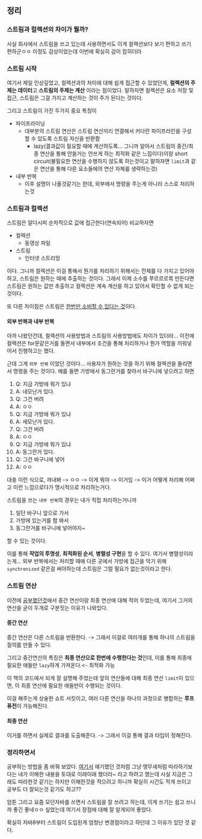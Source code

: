 ## 정리

### 스트림과 컬렉션의 차이가 뭘까?

사실 회사에서 스트림을 쓰고 있는데 사용하면서도 이게 컬렉션보다 보기 편하고 쓰기 편하군ㅇㅇ 이정도 감상이었는데 이번에 확실히 감이 잡히더라


### 스트림 시작

여기서 제일 인상깊었고, 컬렉션과의 차이에 대해 쉽게 접근할 수 있었던게, **컬렉션의 주제는 데이터**고 **스트림의 주제는 계산** 이라는 점이었다.
말하자면 컬렉션은 요소 저장 및 접근, 스트림은 그걸 가지고 계산하는 것이 주가 된다는 것이다.

그리고 스트림이 가진 두가지 중요 특징이

* 파이프라이닝
    * 대부분의 스트림 연산은 스트림 연산끼리 연결해서 커다란 파이프라인을 구성할 수 있도록 스트림 자신을 반환함
        * lazy(결과값이 필요할 때에 계산하도록... 그니까 알아서 스트림의 중간/최종 연산을 통해 안쓸거는 안쓰게 하는 최적화 같은 느낌이다)이랑 short circuit(불필요한 연산을 수행하지 않도록 하는것이고 말하자면 `limit`과 같은 연산을 통해 다른 요소들에의 연산 자체를 생략하는것)
* 내부 반복
    * 이후 설명이 나올것같기는 한데, 외부에서 명령을 주는게 아니라 스스로 처리하는것

### 스트림과 컬렉션

스트림은 알다시피 순차적으로 값에 접근한다(연속되어)
비교하자면

* 컬렉션
    * 동영상 파일
* 스트림
    * 인터넷 스트리밍

이다.
그니까 컬렉션은 이걸 통해서 뭔가를 처리하기 위해서는 전체를 다 가지고 있어야 하고, 스트림은 원하는 때에 추출하는 것이다.
그래서 이제 소수를 쭈르르르륵 만든다면 스트림은 원하는 값만 추출하고 컬렉션은 계속 계산을 하고 있어서 확인할 수 없게 되는 것이다.

또 다른 차이점은 스트림은 [한번만 소비할 수 있다는 것](https://hello-backend.tistory.com/232)이다.

#### 외부 반복과 내부 반복

아까 나왔던건데, 컬렉션의 사용방법과 스트림의 사용방법에도 차이가 있더라...
이전에 컬렉션은 for문같은거를 돌면서 내부에서 조건을 통해 처리하거나 뭔가 역할을 끼워넣어서 진행하고는 했다.

근데 그게 `외부 반복` 이었던 것이다...
사용자가 원하는 것을 하기 위해 컬렉션을 돌리면서 명령을 주는 것이다.
예를 들면 가방에서 동그란거를 찾아서 바구니에 넣으려고 하면

1. Q: 지금 가방에 뭐가 있냐
2. A: 네모난거 있다.
3. Q: 그건 버려
4. A: ㅇㅇ
5. Q: 지금 가방에 뭐가 있냐
6. A: 세모난거 있다.
7. Q: 그건 버려
8. A: ㅇㅇ
9. Q: 지금 가방에 뭐가 있냐
10. A: 동그란거 있다.
11. Q: 그건 바구니에 넣어
12. A: ㅇㅇ

대충 이런 식으로, 꺼내봐 -> ㅇㅇ -> 이게 뭐야 -> 이거임 -> 이거 어떻게 처리해 어쩌고
이런 느낌으로다가 명시적으로 처리하는거다.

스트림을 쓰는 `내부 반복`의 경우는 내가 직접 처리하는거니까

1. 일단 바구니 앞으로 가서
2. 가방에 있는거를 함 봐서
3. 동그란거를 바구니에 넣어야지~

할 수 있는 것이다.

이를 통해 **작업의 투명성**, **최적화된 순서**, **병렬성 구현**을 할 수 있다.
여기서 병렬성이라는게... 외부 반복에서는 처리할 때에 다른 곳에서 가방에 접근을 막기 위해 `synchronized` 같은걸 써야하는데 스트림은 그럴 필요가 없는것이라고 한다.

### 스트림 연산

이전에 [공부했던것](https://hello-backend.tistory.com/232)에서 중간 연산이랑 최종 연산에 대해 적어 두었는데, 여기서 그거의 연산을 굳이 두개로 구분짓는 이유가 나와있다.

#### 중간 연산

중간 연산은 다른 스트림을 반환한다.
-> 그래서 이걸로 여러개를 통해 하나의 스트림을 질의를 만들 수 있다.

그리고 중간연산의 특징은 **최종 연산으로 한번에 수행한다는 것**인데, 이를 통해 최종에 필요한 애들만 `lazy`하게 가져온다.<- 최적화 가능

이 책의 코드에서 되게 잘 설명해 주었는데 앞의 연산들에 대해 최종 연산 `limit`이 있으면, 이 최종 연산에 필요한 애들만이 수행되는 것이다.

이걸 해주는게 상술한 쇼트 서킷이고, 여러 다른 연산을 하나의 과정으로 병합하는 **루프 퓨전**이 가능해진다.

#### 최종 연산

이거를 하면서 실제로 결과를 도출해준다.
-> 그래서 이걸 통해 결과 타입이 정해진다.

### 정리하면서

공부하는 방법을 좀 바꿔 보았다.
[여기서](https://hello-backend.tistory.com/265) 얘기했던 것처럼 그냥 앵무새처럼 따라하기보다는 내가 이해한 내용을 토대로 이래이래 했더라~ 라고 하려고 했는데 사실 지금은 그래도 따라한것 같기는 하지만 이해한것을 적으려고 하니까 확실히 시간도 적게 쓰이고 공부도 더 잘되는것 같기도 하고??

암튼 그리고 요즘 모던자바를 쓰면서 스트림을 잘 쓰려고 하는데, 이게 쓰기는 쉽고 쓰니까 좋긴 좋네ㅇㅇ 싶었는데 여기서 장점에 대해 잘 알게되어 좋았다.

확실히 자바8부터 스트림이 도입된게 엄청난 변경점이라고 하던데 그 이유가 있던 것 같다.
